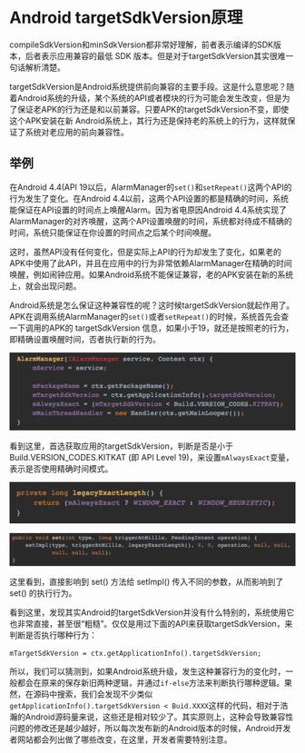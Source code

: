# Android targetSdkVersion原理

compileSdkVersion和minSdkVersion都非常好理解，前者表示编译的SDK版本，后者表示应用兼容的最低 SDK 版本。但是对于targetSdkVersion其实很难一句话解析清楚。

targetSdkVersion是Android系统提供前向兼容的主要手段。这是什么意思呢？随着Android系统的升级，某个系统的API或者模块的行为可能会发生改变，但是为了保证老APK的行为还是和以前兼容。只要APK的targetSdkVersion不变，即使这个APK安装在新 Android系统上，其行为还是保持老的系统上的行为，这样就保证了系统对老应用的前向兼容性。

## 举例

在Android 4.4(API 19以后，AlarmManager的`set()`和`setRepeat()`这两个API的行为发生了变化。在Android 4.4以前，这两个API设置的都是精确的时间，系统能保证在API设置的时间点上唤醒Alarm。因为省电原因Android 4.4系统实现了AlarmManager的对齐唤醒，这两个API设置唤醒的时间，系统都对待成不精确的时间，系统只能保证在你设置的时间点之后某个时间唤醒。

这时，虽然API没有任何变化，但是实际上API的行为却发生了变化，如果老的APK中使用了此API，并且在应用中的行为非常依赖AlarmManager在精确的时间唤醒，例如闹钟应用。如果Android系统不能保证兼容，老的APK安装在新的系统上，就会出现问题。

Android系统是怎么保证这种兼容性的呢？这时候targetSdkVersion就起作用了。APK在调用系统AlarmManager的`set()`或者`setRepeat()`的时候，系统首先会查一下调用的APK的 targetSdkVersion 信息，如果小于19，就还是按照老的行为，即精确设置唤醒时间，否者执行新的行为。

![](/assets/AlarmManager_constructor.jpeg)

看到这里，首选获取应用的targetSdkVersion，判断是否是小于Build.VERSION_CODES.KITKAT (即 API Level 19)，来设置`mAlwaysExact`变量，表示是否使用精确时间模式。

![](/assets/AlarmManager_legacyExactLength.jpeg)

![](/assets/AlarmManager_set.jpeg)

这里看到，直接影响到 set() 方法给 setImpl() 传入不同的参数，从而影响到了 set() 的执行行为。

看到这里，发现其实Android的targetSdkVersion并没有什么特别的，系统使用它也非常直接，甚至很“粗糙”。仅仅是用过下面的API来获取targetSdkVersion，来判断是否执行哪种行为：

```
mTargetSdkVersion = ctx.getApplicationInfo().targetSdkVersion;
```

所以，我们可以猜测到，如果Android系统升级，发生这种兼容行为的变化时，一般都会在原来的保存新旧两种逻辑，并通过`if-else`方法来判断执行哪种逻辑。果然，在源码中搜索，我们会发现不少类似`getApplicationInfo().targetSdkVersion < Buid.XXXX`这样的代码，相对于浩瀚的Android源码量来说，这些还是相对较少了。其实原则上，这种会导致兼容性问题的修改还是越少越好，所以每次发布新的Android版本的时候，Android开发者网站都会列出做了哪些改变，在这里，开发者需要特别注意。

